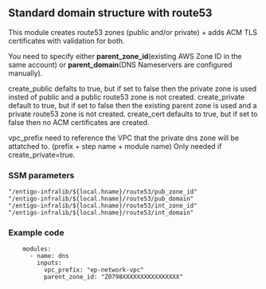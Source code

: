 ## Standard domain structure with route53 ##
This module creates route53 zones (public and/or private) + adds ACM TLS certificates with validation for both.

You need to specify either __parent_zone_id__(existing AWS Zone ID in the same account) or __parent_domain__(DNS Nameservers are configured manually).

create_public defalts to true, but if set to false then the private zone is used insted of public and a public route53 zone is not created.
create_private default to true, but if set to false then the existing parent zone is used and a private  route53 zone is not created.
create_cert defaults to true, but if set to false then no ACM certificates are created.

vpc_prefix need to reference the VPC that the private dns zone will be attatched to. (prefix + step name + module name) Only needed if create_private=true.



### SSM parameters ###
```
"/entigo-infralib/${local.hname}/route53/pub_zone_id" 
"/entigo-infralib/${local.hname}/route53/pub_domain"
"/entigo-infralib/${local.hname}/route53/int_zone_id"
"/entigo-infralib/${local.hname}/route53/int_domain"

```


### Example code ###

```
    modules:
      - name: dns
        inputs:
          vpc_prefix: "ep-network-vpc"
          parent_zone_id: "Z0798XXXXXXXXXXXXXXXX"

```
